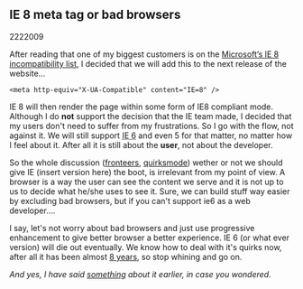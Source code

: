 <article><h1>IE 8 meta tag or bad browsers</h1><time><span class="day">22</span><span class="month">2</span><span class="year">2009</span></time><p>After reading that one of my biggest customers is on the <a href="http://blogs.zdnet.com/microsoft/?p=2072">Microsoft’s IE 8 incompatibility list</a>, I decided that we will add this to the next release of the website...</p><pre><code>&#60;meta http-equiv="X-UA-Compatible" content="IE=8" /&#62;</code></pre><p>IE 8 will then render the page within some form of IE8 compliant mode. Although I do <strong>not</strong> support the decision that the IE team made, I decided that my users don't need to suffer from my frustrations. So I go with the flow, not against it. We will still support <abbr title="worst nightmare for a web developer">IE 6</abbr> and even 5 for that matter, no matter how I feel about it. After all it is still about the <strong>user</strong>, not about the developer.</p><p>So the whole discussion (<a href="http://fronteers.nl/blog/2009/02/wordt-noorwegen-ons-voorbeeld">fronteers</a>, <a href="http://www.quirksmode.org/blog/archives/2009/02/to_hell_with_ba.html">quirksmode</a>) wether or not we should give IE (insert version here) the boot, is irrelevant from my point of view. A browser is a way the user can see the content we serve and it is not up to <span title="webdevelopers">us</span> to decide what he/she uses to see it. Sure, we can build stuff way easier by excluding bad browsers, but if you can't support ie6 as a web developer....</p><p>I say, let's not worry about bad browsers and just use progressive enhancement to give better browser a better experience. IE 6 (or what ever version) will die out eventually. We know how to deal with it's quirks now, after all it has been almost <a href="http://en.wikipedia.org/wiki/Internet_Explorer_6">8 years</a>, so stop whining and go on.</p><p><em>And yes, I have said <a href=" http://wnas.nl/internet-explorer-8-defaults-to-standards-mode">something</a> about it earlier, in case you wondered.</em></p></article>